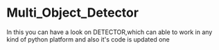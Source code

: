 # Multi_Object_Detector
In this you can have a look on DETECTOR,which can able to work in any kind of python platform and also it's code is updated one
